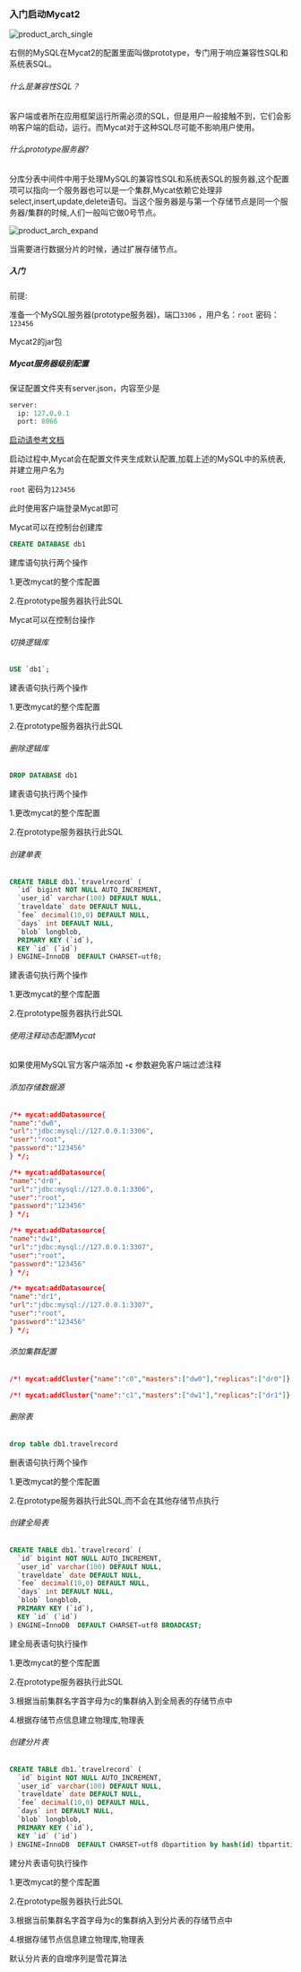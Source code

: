 ### 入门启动Mycat2



![product_arch_single](https://raw.githubusercontent.com/wiki/MyCATApache/Mycat2/img/product_arch_single.png)







右侧的MySQL在Mycat2的配置里面叫做prototype，专门用于响应兼容性SQL和系统表SQL。



###### 什么是兼容性SQL？

客户端或者所在应用框架运行所需必须的SQL，但是用户一般接触不到，它们会影响客户端的启动，运行。而Mycat对于这种SQL尽可能不影响用户使用。



###### 什么prototype服务器?

分库分表中间件中用于处理MySQL的兼容性SQL和系统表SQL的服务器,这个配置项可以指向一个服务器也可以是一个集群,Mycat依赖它处理非select,insert,update,delete语句。当这个服务器是与第一个存储节点是同一个服务器/集群的时候,人们一般叫它做0号节点。



![product_arch_expand](https://raw.githubusercontent.com/wiki/MyCATApache/Mycat2/img/product_arch_expand.png)

当需要进行数据分片的时候，通过扩展存储节点。



##### 入门

前提:

准备一个MySQL服务器(prototype服务器)，端口`3306` ，用户名：`root` 密码：`123456`

Mycat2的jar包



##### Mycat服务器级别配置

保证配置文件夹有server.json，内容至少是

```sql
server:
  ip: 127.0.0.1
  port: 8066
```



[启动请参考文档](https://github.com/MyCATApache/Mycat2/wiki/%E5%AE%89%E8%A3%85%E4%B8%8E%E5%90%AF%E5%8A%A8)



启动过程中,Mycat会在配置文件夹生成默认配置,加载上述的MySQL中的系统表,并建立用户名为

`root` 密码为`123456`



此时使用客户端登录Mycat即可



Mycat可以在控制台创建库

```sql
CREATE DATABASE db1
```

建库语句执行两个操作

1.更改mycat的整个库配置

2.在prototype服务器执行此SQL



Mycat可以在控制台操作



###### 切换逻辑库

```sql
USE `db1`;
```

建表语句执行两个操作

1.更改mycat的整个库配置

2.在prototype服务器执行此SQL



###### 删除逻辑库

```sql
DROP DATABASE db1
```

建表语句执行两个操作

1.更改mycat的整个库配置

2.在prototype服务器执行此SQL



###### 创建单表

```sql
CREATE TABLE db1.`travelrecord` (
  `id` bigint NOT NULL AUTO_INCREMENT,
  `user_id` varchar(100) DEFAULT NULL,
  `traveldate` date DEFAULT NULL,
  `fee` decimal(10,0) DEFAULT NULL,
  `days` int DEFAULT NULL,
  `blob` longblob,
  PRIMARY KEY (`id`),
  KEY `id` (`id`)
) ENGINE=InnoDB  DEFAULT CHARSET=utf8;
```



建表语句执行两个操作

1.更改mycat的整个库配置

2.在prototype服务器执行此SQL



###### 使用注释动态配置Mycat

如果使用MySQL官方客户端添加 **`-c`** 参数避免客户端过滤注释



###### 添加存储数据源

```json
/*+ mycat:addDatasource{
"name":"dw0",
"url":"jdbc:mysql://127.0.0.1:3306",
"user":"root",
"password":"123456"
} */;

/*+ mycat:addDatasource{
"name":"dr0",
"url":"jdbc:mysql://127.0.0.1:3306",
"user":"root",
"password":"123456"
} */;

/*+ mycat:addDatasource{
"name":"dw1",
"url":"jdbc:mysql://127.0.0.1:3307",
"user":"root",
"password":"123456"
} */;

/*+ mycat:addDatasource{
"name":"dr1",
"url":"jdbc:mysql://127.0.0.1:3307",
"user":"root",
"password":"123456"
} */;
```



###### 添加集群配置

```json
/*! mycat:addCluster{"name":"c0","masters":["dw0"],"replicas":["dr0"]} */;

/*! mycat:addCluster{"name":"c1","masters":["dw1"],"replicas":["dr1"]} */;
```



###### 删除表

```sql
drop table db1.travelrecord
```

删表语句执行两个操作

1.更改mycat的整个库配置

2.在prototype服务器执行此SQL,而不会在其他存储节点执行



###### 创建全局表

```sql
CREATE TABLE db1.`travelrecord` (
  `id` bigint NOT NULL AUTO_INCREMENT,
  `user_id` varchar(100) DEFAULT NULL,
  `traveldate` date DEFAULT NULL,
  `fee` decimal(10,0) DEFAULT NULL,
  `days` int DEFAULT NULL,
  `blob` longblob,
  PRIMARY KEY (`id`),
  KEY `id` (`id`)
) ENGINE=InnoDB  DEFAULT CHARSET=utf8 BROADCAST;
```

建全局表语句执行操作

1.更改mycat的整个库配置

2.在prototype服务器执行此SQL

3.根据当前集群名字首字母为c的集群纳入到全局表的存储节点中

4.根据存储节点信息建立物理库,物理表



###### 创建分片表

```sql
CREATE TABLE db1.`travelrecord` (
  `id` bigint NOT NULL AUTO_INCREMENT,
  `user_id` varchar(100) DEFAULT NULL,
  `traveldate` date DEFAULT NULL,
  `fee` decimal(10,0) DEFAULT NULL,
  `days` int DEFAULT NULL,
  `blob` longblob,
  PRIMARY KEY (`id`),
  KEY `id` (`id`)
) ENGINE=InnoDB  DEFAULT CHARSET=utf8 dbpartition by hash(id) tbpartition by hash(user_id) tbpartitions 2 dbpartitions 2;
```

建分片表语句执行操作

1.更改mycat的整个库配置

2.在prototype服务器执行此SQL

3.根据当前集群名字首字母为c的集群纳入到分片表的存储节点中

4.根据存储节点信息建立物理库,物理表



默认分片表的自增序列是雪花算法





